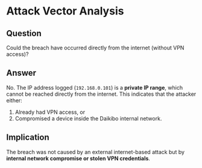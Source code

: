 # Attack Vector Analysis

## Question
Could the breach have occurred directly from the internet (without VPN access)?

## Answer
No. The IP address logged (`192.168.0.101`) is a **private IP range**, which cannot be reached directly from the internet. This indicates that the attacker either:
1. Already had VPN access, or
2. Compromised a device inside the Daikibo internal network.

## Implication
The breach was not caused by an external internet-based attack but by **internal network compromise or stolen VPN credentials**.
